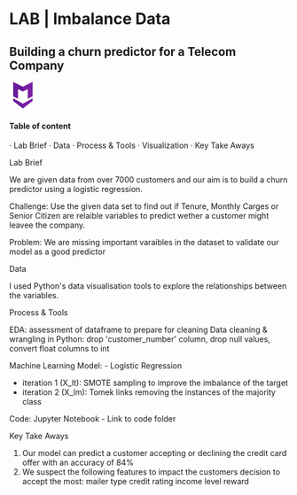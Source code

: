 # LAB | Imbalance Data

## Building a churn predictor for a Telecom Company

![alt text](https://github.com/adam-p/markdown-here/raw/master/src/common/images/icon48.png "Logo Title Text 1")

#### Table of content

· Lab Brief
· Data
· Process & Tools
· Visualization
· Key Take Aways

Lab Brief

We are given data from over 7000 customers and our aim is to build a churn predictor using a logistic regression.  

Challenge: Use the given data set to find out if Tenure, Monthly Carges or Senior Citizen are relaible variables to predict wether a customer might leavee the company.  

Problem: We are missing important varaibles in the dataset to validate our model as a good predictor 

Data

I used Python's data visualisation tools to explore the relationships between the variables.

Process & Tools

EDA: assessment of dataframe to prepare for cleaning
Data cleaning & wrangling in Python: drop 'customer_number' column, drop null values, convert float columns to int

Machine Learning Model: - Logistic Regression
  - iteration 1 (X_lt): SMOTE sampling to improve the imbalance of the target
  - iteration 2 (X_lm): Tomek links removing the instances of the majority class


Code: Jupyter Notebook - Link to code folder


Key Take Aways
1. Our model can predict a customer accepting or declining the credit card offer with an accuracy of 84%
2. We suspect the following features to impact the customers decision to accept the most:
mailer type
credit rating
income level
reward
